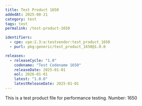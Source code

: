 ```yaml
---
title: Test Product 1650
addedAt: 2025-08-21
category: test
tags: test
permalink: /test-product-1650

identifiers:
  - cpe: cpe:2.3:a:testvendor:test_product_1650
  - purl: pkg:generic/test_product_1650@1.0.0

releases:
  - releaseCycle: "1.0"
    codename: "Test Codename 1650"
    releaseDate: 2025-01-01
    eol: 2026-01-01
    latest: "1.0.0"
    latestReleaseDate: 2025-01-01
---
```


This is a test product file for performance testing. Number: 1650
